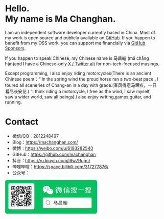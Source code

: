 # Hello.<br>My name is Ma Changhan.
I am an independent software developer currently based in China. Most of my work is open source and publicly available on [GitHub](https://github.com/machanghan). If you happen to benefit from my OSS work, you can support me financially via [GitHub Sponsors](https://github.com/sponsors/machanghan).

If you happen to speak Chinese, my Chinese name is 马昌翰 (mǎ chāng hàn)and I have a Chinese-only [X / Twitter alt](https://twitter.com/machanghan) for non-tech-focused musings.

Except programming, I also enjoy riding motorcycles(There is an ancient Chinese poem：“ In the spring wind the proud horse ran a two-beat pace , I toured all sceneries of Chang-an in a day with grace.(春风得意马蹄疾，一日看尽长安花.) ”I think riding a motorcycle, I free as the wind, I saw myself, saw a wider world, saw all beings),I also enjoy writing,games,guitar, and running.
# Contact
- 微信/QQ：2812248497
- Blog：https://machanghan.com/
- 微博：https://weibo.com/u/6193282540
- GitHub：https://github.com/machanghan
- 抖音：https://v.douyin.com/iRw7Rugc/
- 哔哩哔哩：https://space.bilibili.com/317277876/
- 公众号：
  <br>
<img src="https://raw.githubusercontent.com/machanghan/machanghan/main/images/wechat1.png" width = "300" height = "110" alt="公众号" align=center />
